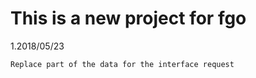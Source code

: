# This is a new project for fgo #

1.2018/05/23

    Replace part of the data for the interface request

